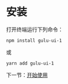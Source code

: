 # 安装

打开终端运行下列命令：

```
npm install gulu-ui-1
```

或

```
yarn add gulu-ui-1
```

下一节：[开始使用](#/doc/started)
